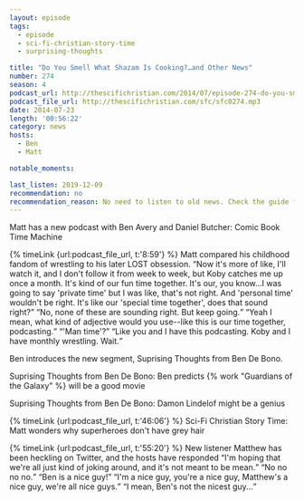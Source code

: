 ```yaml
---
layout: episode
tags:
  - episode
  - sci-fi-christian-story-time
  - surprising-thoughts

title: "Do You Smell What Shazam Is Cooking?…and Other News"
number: 274
season: 4
podcast_url: http://thescifichristian.com/2014/07/episode-274-do-you-smell-what-shazam-is-cooking-and-other-news/
podcast_file_url: http://thescifichristian.com/sfc/sfc0274.mp3
date: 2014-07-23
length: '00:56:22'
category: news
hosts:
  - Ben
  - Matt

notable_moments: 

last_listen: 2019-12-09
recommendation: no
recommendation_reason: No need to listen to old news. Check the guide for what's interesting in hindsight.
---
```

Matt has a new podcast with Ben Avery and Daniel Butcher: Comic Book Time Machine

<div class="quote">
  {% timeLink {url:podcast_file_url, t:'8:59'} %}
  <span class="quote-context is-size-6">Matt compared his childhood fandom of wrestling to his later LOST obsession.</span>
  <q class="matt">Now it's more of like, I'll watch it, and I don't follow it from week to week, but Koby catches me up once a month. It's kind of our fun time together. It's our, you know...I was going to say 'private time' but I was like, that's not right. And 'personal time' wouldn't be right. It's like our 'special time together', does that sound right?</q>
  <q class="ben">No, none of these are sounding right. But keep going.</q>
  <q class="matt">Yeah I mean, what kind of adjective would you use--like this is our time together, podcasting.</q>
  <q class="ben">'Man time'?</q>
  <q class="matt">Like you and I have this podcasting. Koby and I have monthly wrestling. Wait.</q>
</div>

Ben introduces the new segment, Suprising Thoughts from Ben De Bono. 

Suprising Thoughts from Ben De Bono: Ben predicts {% work "Guardians of the Galaxy" %} will be a good movie

Suprising Thoughts from Ben De Bono: Damon Lindelof might be a genius

{% timeLink {url:podcast_file_url, t:'46:06'} %}  Sci-Fi Christian Story Time: Matt wonders why superheroes don't have grey hair

<div class="quote">
  {% timeLink {url:podcast_file_url, t:'55:20'} %}
  <span class="quote-context is-size-6">New listener Matthew has been heckling on Twitter, and the hosts have responded</span>
  <q class="matt">I'm hoping that we're all just kind of joking around, and it's not meant to be mean.</q>
  <q class="ben">No no no no.</q>
  <q class="matt">Ben is a nice guy!</q>
  <q class="ben">I'm a nice guy, you're a nice guy, Matthew's a nice guy, we're all nice guys.</q>
  <q class="matt">I mean, Ben's not the nicest guy...</q>
</div>